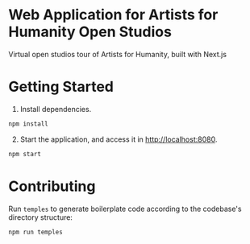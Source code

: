 # Web Application for Artists for Humanity Open Studios

Virtual open studios tour of Artists for Humanity, built with Next.js

# Getting Started

1. Install dependencies.

```sh
npm install
```

2. Start the application, and access it in [http://localhost:8080](http://localhost:8080).

```sh
npm start
```

# Contributing

Run `temples` to generate boilerplate code according to the codebase's directory structure:

```sh
npm run temples
```

